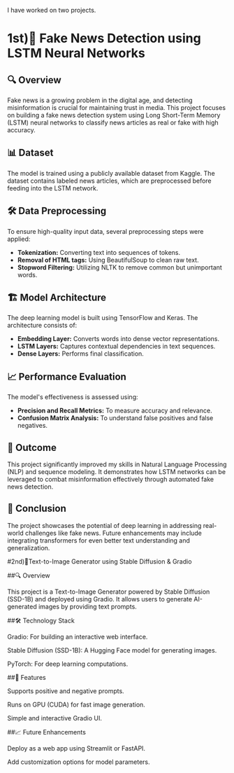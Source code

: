 I have worked on two projects.
# 1st)🚀 Fake News Detection using LSTM Neural Networks

## 🔍 Overview
Fake news is a growing problem in the digital age, and detecting misinformation is crucial for maintaining trust in media. This project focuses on building a fake news detection system using Long Short-Term Memory (LSTM) neural networks to classify news articles as real or fake with high accuracy.

## 📊 Dataset
The model is trained using a publicly available dataset from Kaggle. The dataset contains labeled news articles, which are preprocessed before feeding into the LSTM network.

## 🛠️ Data Preprocessing
To ensure high-quality input data, several preprocessing steps were applied:
- **Tokenization:** Converting text into sequences of tokens.
- **Removal of HTML tags:** Using BeautifulSoup to clean raw text.
- **Stopword Filtering:** Utilizing NLTK to remove common but unimportant words.

## 🏗️ Model Architecture
The deep learning model is built using TensorFlow and Keras. The architecture consists of:
- **Embedding Layer:** Converts words into dense vector representations.
- **LSTM Layers:** Captures contextual dependencies in text sequences.
- **Dense Layers:** Performs final classification.

## 📈 Performance Evaluation
The model's effectiveness is assessed using:
- **Precision and Recall Metrics:** To measure accuracy and relevance.
- **Confusion Matrix Analysis:** To understand false positives and false negatives.

## 🎯 Outcome
This project significantly improved my skills in Natural Language Processing (NLP) and sequence modeling. It demonstrates how LSTM networks can be leveraged to combat misinformation effectively through automated fake news detection.

## 📝 Conclusion
The project showcases the potential of deep learning in addressing real-world challenges like fake news. Future enhancements may include integrating transformers for even better text understanding and generalization.



#2nd)🚀Text-to-Image Generator using Stable Diffusion & Gradio

##🔍 Overview

This project is a Text-to-Image Generator powered by Stable Diffusion (SSD-1B) and deployed using Gradio. It allows users to generate AI-generated images by providing text prompts.

##🛠️ Technology Stack

Gradio: For building an interactive web interface.

Stable Diffusion (SSD-1B): A Hugging Face model for generating images.

PyTorch: For deep learning computations.

##🎨 Features

Supports positive and negative prompts.

Runs on GPU (CUDA) for fast image generation.

Simple and interactive Gradio UI.

##📈 Future Enhancements

Deploy as a web app using Streamlit or FastAPI.

Add customization options for model parameters.
